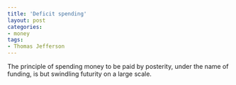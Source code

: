 ```yaml
---
title: 'Deficit spending'
layout: post
categories:
- money
tags:
- Thomas Jefferson
---
```


The principle of spending money to be paid by posterity, under the name of funding, is but swindling futurity on a large scale.